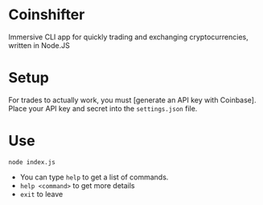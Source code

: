 # Coinshifter
Immersive CLI app for quickly trading and exchanging cryptocurrencies, written in Node.JS

# Setup
For trades to actually work, you must [generate an API key with Coinbase].  Place your API key and secret into the `settings.json` file.

# Use
```
node index.js
```

*  You can type `help` to get a list of commands.
*  `help <command>` to get more details
*  `exit` to leave
